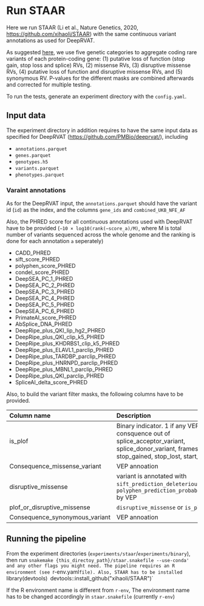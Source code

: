 # Run STAAR 

Here we run STAAR (Li et al., Nature Genetics, 2020, https://github.com/xihaoli/STAAR) with the same continuous variant annotations as used for DeepRVAT. 

As suggested [here](https://github.com/xihaoli/STAARpipeline-Tutorial), we use five genetic categories to aggregate coding rare variants of each protein-coding gene: (1) putative loss of function (stop gain, stop loss and splice) RVs, (2) missense RVs, (3) disruptive missense RVs, (4) putative loss of function and disruptive missense RVs, and (5) synonymous RV.
P-values for the different masks are combined afterwards and corrected for multiple testing. 

To run the tests, generate an experiment directory with the `config.yaml`. 

## Input data
The experiment directory in addition requires to have the same input data as specified for DeepRVAT (https://github.com/PMBio/deeprvat/), including
- `annotations.parquet`
- `genes.parquet`
- `genotypes.h5`
- `variants.parquet`
- `phenotypes.parquet`


### Varaint annotations
As for the DeepRVAT input, the  `annotations.parquet` should have the variant id (`id`) as the index, and the columns `gene_ids` and `combined_UKB_NFE_AF`

Also, the PHRED score for all continuous annotations used with DeepRVAT have to be provided (`−10 × log10(rank(−score_a)/M)`, where M is total number of variants sequenced across the whole genome and the ranking is done for each annotation `a` seperately)
- CADD_PHRED
- sift_score_PHRED
- polyphen_score_PHRED
- condel_score_PHRED
- DeepSEA_PC_1_PHRED
- DeepSEA_PC_2_PHRED
- DeepSEA_PC_3_PHRED
- DeepSEA_PC_4_PHRED
- DeepSEA_PC_5_PHRED
- DeepSEA_PC_6_PHRED
- PrimateAI_score_PHRED
- AbSplice_DNA_PHRED
- DeepRipe_plus_QKI_lip_hg2_PHRED
- DeepRipe_plus_QKI_clip_k5_PHRED
- DeepRipe_plus_KHDRBS1_clip_k5_PHRED
- DeepRipe_plus_ELAVL1_parclip_PHRED
- DeepRipe_plus_TARDBP_parclip_PHRED
- DeepRipe_plus_HNRNPD_parclip_PHRED
- DeepRipe_plus_MBNL1_parclip_PHRED
- DeepRipe_plus_QKI_parclip_PHRED
- SpliceAI_delta_score_PHRED   

Also, to build the variant filter masks, the following columns have to be provided. 

| Column name | Description  |
|:----------|:----------|
| is_plof    | Binary indicator. 1 if any VEP consquence out of  splice_acceptor_variant, splice_donor_variant, frameshift_variant, stop_gained, stop_lost, start_lost is True  |
| Consequence_missense_variant    | VEP annoation    |
| disruptive_missense    | variant is annotated with `sift_prediction_deleterious` and `polyphen_prediction_probably_damaging` by VEP   | 
| plof_or_disruptive_missense    | `disruptive_missense` or `is_plof`    |
| Consequence_synonymous_variant    | VEP annoation    |


## Running the pipeline
From the experiment directories (`experiments/staar`/`experiments/binary`), then run `snakemake {this_directoy_path}/staar.snakefile --use-conda' and any other flags you might need.
The pipeline requires an R environment (see `r-env.yaml` file). Also, STAAR has to be installed 
`library(devtools)`
`devtools::install_github("xihaoli/STAAR")`

If the R environment name is different from `r-env`, The environment name has to be changed accordingly in `staar.snakefile` (currently `r-env`)
